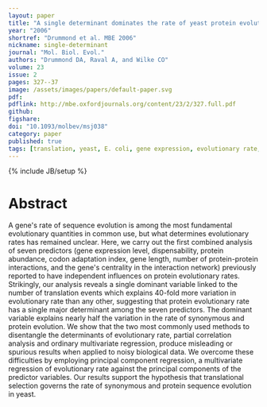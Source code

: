```yaml
---
layout: paper
title: "A single determinant dominates the rate of yeast protein evolution"
year: "2006"
shortref: "Drummond et al. MBE 2006"
nickname: single-determinant
journal: "Mol. Biol. Evol."
authors: "Drummond DA, Raval A, and Wilke CO"
volume: 23
issue: 2
pages: 327--37
image: /assets/images/papers/default-paper.svg
pdf: 
pdflink: http://mbe.oxfordjournals.org/content/23/2/327.full.pdf
github: 
figshare: 
doi: "10.1093/molbev/msj038"
category: paper
published: true
tags: [translation, yeast, E. coli, gene expression, evolutionary rate, codon usage, regression, noise]
---
```

{% include JB/setup %}

# Abstract 

A gene's rate of sequence evolution is among the most fundamental evolutionary quantities in common use, but what determines evolutionary rates has remained unclear. Here, we carry out the first combined analysis of seven predictors (gene expression level, dispensability, protein abundance, codon adaptation index, gene length, number of protein-protein interactions, and the gene's centrality in the interaction network) previously reported to have independent influences on protein evolutionary rates. Strikingly, our analysis reveals a single dominant variable linked to the number of translation events which explains 40-fold more variation in evolutionary rate than any other, suggesting that protein evolutionary rate has a single major determinant among the seven predictors. The dominant variable explains nearly half the variation in the rate of synonymous and protein evolution. We show that the two most commonly used methods to disentangle the determinants of evolutionary rate, partial correlation analysis and ordinary multivariate regression, produce misleading or spurious results when applied to noisy biological data. We overcome these difficulties by employing principal component regression, a multivariate regression of evolutionary rate against the principal components of the predictor variables. Our results support the hypothesis that translational selection governs the rate of synonymous and protein sequence evolution in yeast.